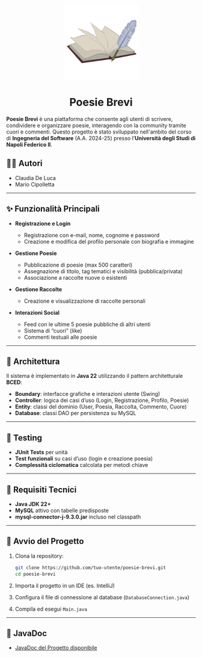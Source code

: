 <p align="center">
  <img src="logo.png" alt="Poesie Brevi Logo" width="200"/>
</p>

<h1 align="center">Poesie Brevi</h1>

**Poesie Brevi** è una piattaforma che consente agli utenti di scrivere, condividere e organizzare poesie, interagendo con la community tramite cuori e commenti. 
Questo progetto è stato sviluppato nell'ambito del corso di **Ingegneria del Software** (A.A. 2024-25) presso l’**Università degli Studi di Napoli Federico II**.

## 👩‍💻 Autori

- Claudia De Luca 
- Mario Cipolletta 

---

## ✨ Funzionalità Principali

- **Registrazione e Login**
  - Registrazione con e-mail, nome, cognome e password
  - Creazione e modifica del profilo personale con biografia e immagine

- **Gestione Poesie**
  - Pubblicazione di poesie (max 500 caratteri)
  - Assegnazione di titolo, tag tematici e visibilità (pubblica/privata)
  - Associazione a raccolte nuove o esistenti

- **Gestione Raccolte**
  - Creazione e visualizzazione di raccolte personali

- **Interazioni Social**
  - Feed con le ultime 5 poesie pubbliche di altri utenti
  - Sistema di “cuori” (like)
  - Commenti testuali alle poesie
    
---

## 🧱 Architettura

Il sistema è implementato in **Java 22** utilizzando il pattern architetturale **BCED**:

- **Boundary**: interfacce grafiche e interazioni utente (Swing)
- **Controller**: logica dei casi d’uso (Login, Registrazione, Profilo, Poesie)
- **Entity**: classi del dominio (User, Poesia, Raccolta, Commento, Cuore)
- **Database**: classi DAO per persistenza su MySQL

---

## 🧪 Testing

- **JUnit Tests** per unità
- **Test funzionali** su casi d’uso (login e creazione poesia)
- **Complessità ciclomatica** calcolata per metodi chiave

---

## 🔧 Requisiti Tecnici

- **Java JDK 22+**
- **MySQL** attivo con tabelle predisposte
- **mysql-connector-j-9.3.0.jar** incluso nel classpath

---

## 🚀 Avvio del Progetto

1. Clona la repository:
   ```bash
   git clone https://github.com/tuo-utente/poesie-brevi.git
   cd poesie-brevi
   ```

2. Importa il progetto in un IDE (es. IntelliJ)

3. Configura il file di connessione al database (`DatabaseConnection.java`)

4. Compila ed esegui `Main.java`

---

## 🔗 JavaDoc

- [JavaDoc del Progetto disponibile](https://mcipo.github.io/PoesieBrevi/)
